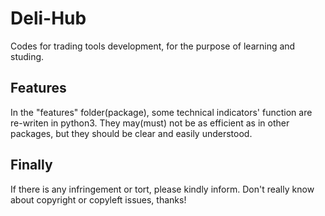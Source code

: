 # Deli-Hub

Codes for trading tools development, for the purpose of learning and studing.

## Features

In the "features" folder(package), some technical indicators' function are re-writen in python3. They may(must) not be as efficient as in other packages, but they should be clear and easily understood.

## Finally
If there is any infringement or tort, please kindly inform. Don't really know about copyright or copyleft issues, thanks!
